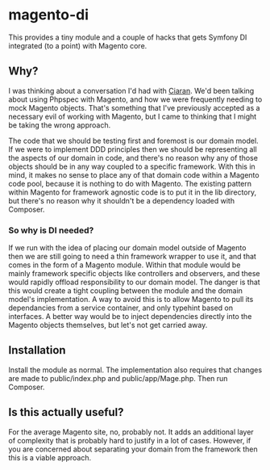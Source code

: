 # magento-di

This provides a tiny module and a couple of hacks that gets Symfony DI integrated (to a point) with Magento core.

## Why?

I was thinking about a conversation I'd had with [Ciaran](https://github.com/ciaranmcnulty). We'd been talking about using Phpspec with Magento, and how we were frequently needing to mock Magento objects. That's something that I've previously accepted as a necessary evil of working with Magento, but I came to thinking that I might be taking the wrong approach.

The code that we should be testing first and foremost is our domain model. If we were to implement DDD principles then we should be representing all the aspects of our domain in code, and there's no reason why any of those objects should be in any way coupled to a specific framework. With this in mind, it makes no sense to place any of that domain code within a Magento code pool, because it is nothing to do with Magento. The existing pattern within Magento for framework agnostic code is to put it in the lib directory, but there's no reason why it shouldn't be a dependency loaded with Composer.

### So why is DI needed?

If we run with the idea of placing our domain model outside of Magento then we are still going to need a thin framework wrapper to use it, and that comes in the form of a Magento module. Within that module would be mainly framework specific objects like controllers and observers, and these would rapidly offload responsibility to our domain model. The danger is that this would create a tight coupling between the module and the domain model's implementation. A way to avoid this is to allow Magento to pull its dependancies from a service container, and only typehint based on interfaces. A better way would be to inject dependencies directly into the Magento objects themselves, but let's not get carried away.

## Installation

Install the module as normal. The implementation also requires that changes are made to public/index.php and public/app/Mage.php. Then run Composer.

## Is this actually useful?

For the average Magento site, no, probably not. It adds an additional layer of complexity that is probably hard to justify in a lot of cases. However, if you are concerned about separating your domain from the framework then this is a viable approach.
